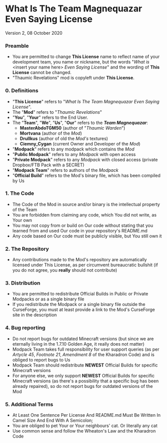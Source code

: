 # What Is The Team Magnequazar Even Saying License  
  Version 2, 08 October 2020

### Preamble
 * You are permitted to change **This License** name to reflect name of your development team, you name or nickname, but the words "_What is_ \<insert your name here\> _Even Saying License_" and the wording of **This License** cannot be changed.
 * "Thaumic Revelations" mod is copyleft under **This License**.

### 0. Definitions
* "**This License**" refers to "_What Is The Team Magnequazar Even Saying License_".
* The "**Mod**" refers to "_Thaumic Revelations_"
* "**You**", "**Your**" refers to the End User.
* The "**Team**", "**We**", "**Us**", "**Our**" refers to the **_Team Magnequazar_**:
  * **MasterAbdoTGM50** (author of "_Thaumic Warden_")
  * **Mortvana** (author of the _Mod_)
  * **Drullkus** (author of old the _Mod's_ textures)
  * **Ciemny_Cygan** (current Owner and Developer of the _Mod_)
* "**Modpack**" refers to any modpack which contains the _Mod_
* "**Public Modpack**" refers to any _Modpack_ with open access
* "**Private Modpack**" refers to any _Modpack_ with closed access (private Dropbox/FTB Pack with a SECRET)
* "**Modpack Team**" refers to authors of the _Modpack_
* "**Official Build**" refers to the Mod's binary file, which has been compiled by Us

### 1. The Code
* The Code of the Mod in source and/or binary is the intellectual property of the Team
* You are forbidden from claiming any code, which You did not write, as Your own
* You may not copy from or build on Our code without stating that you learned from and used Our code 
  in your repository's README.md
* Any code based on Our code must be publicly visible, but You still own it

### 2. The Repository
* Any contributions made to the Mod's repository are automatically licensed under This License,
  as per circumvent bureaucratic bullshit (if you do not agree, you **really** should not contribute)

### 3. Distribution
* You are permitted to redistribute Official Builds in Public or Private Modpacks
  or as a single binary file
* If you redistribute the Modpack or a single binary file outside the CurseForge,
  you must at least provide a link to the Mod's CurseForge site in the description

### 4. Bug reporting 
* Do not report bugs for outdated Minecraft versions 
  (but since we are eternally living in the 1.7.10 Golden Age, it really does not matter)
* Modpack Team takes full responsibility for user support queries
  (as per _Artycle 45_, _Footnote 21_, _Amendment 8_ of the Kharadron Code)
  and is obliged to report bugs to Us
* Modpack Team should redistribute **NEWEST** Official Builds for specific Minecraft versions
* For anyone else, we only support **NEWEST** Official Builds for specific Minecraft versions
  (as there's a possibility that a specific bug has been already repaired),
  so do not report bugs for outdated versions of the Mod

### 5. Additional Terms
* At Least One Sentence Per License And README.md Must Be Written In Camel Size And End With A Semicolon;
* You are obliged to pet Your or Your neighbours' cat. Or literally any cat
* Use common sense and follow the Wheaton's Law and the Kharadron Code
